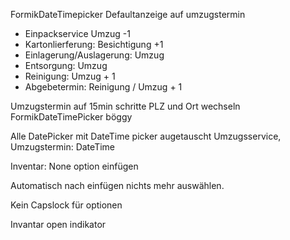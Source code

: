 FormikDateTimepicker Defaultanzeige auf umzugstermin

* Einpackservice Umzug -1
* Kartonlierferung: Besichtigung +1
* Einlagerung/Auslagerung: Umzug
* Entsorgung: Umzug
* Reinigung: Umzug + 1
* Abgebetermin: Reinigung / Umzug + 1


Umzugstermin auf 15min schritte
PLZ und Ort wechseln
FormikDateTimePicker böggy

Alle DatePicker mit DateTime picker augetauscht
Umzugsservice, Umzugstermin: DateTime



Inventar: None option einfügen

Automatisch nach einfügen nichts mehr auswählen.

Kein Capslock für optionen

Invantar open indikator
